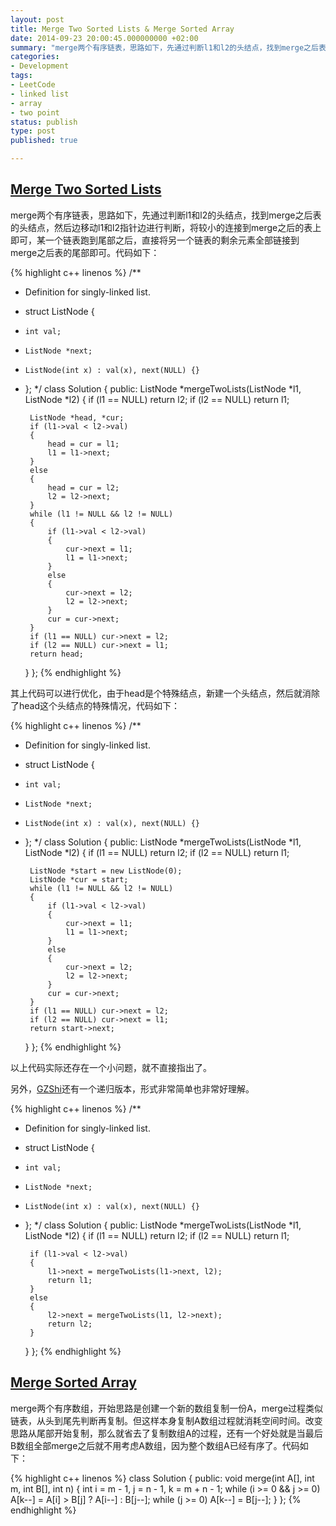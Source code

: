 ```yaml
---
layout: post
title: Merge Two Sorted Lists & Merge Sorted Array
date: 2014-09-23 20:00:45.000000000 +02:00
summary: "merge两个有序链表，思路如下，先通过判断l1和l2的头结点，找到merge之后表的头结点，然后边移动l1和l2指针边进行判断，将较小的连接到merge之后的表上即可，某一个链表跑到尾部之后，直接将另一个链表的剩余元素全部链接到merge之后表的尾部即可。"
categories:
- Development
tags:
- LeetCode
- linked list
- array
- two point
status: publish
type: post
published: true

---
```


## [Merge Two Sorted Lists](https://oj.leetcode.com/problems/merge-two-sorted-lists/)

merge两个有序链表，思路如下，先通过判断l1和l2的头结点，找到merge之后表的头结点，然后边移动l1和l2指针边进行判断，将较小的连接到merge之后的表上即可，某一个链表跑到尾部之后，直接将另一个链表的剩余元素全部链接到merge之后表的尾部即可。代码如下：

{% highlight c++ linenos %}
/**
 * Definition for singly-linked list.
 * struct ListNode {
 *     int val;
 *     ListNode *next;
 *     ListNode(int x) : val(x), next(NULL) {}
 * };
 */
class Solution {
public:
    ListNode *mergeTwoLists(ListNode *l1, ListNode *l2) {
        if (l1 == NULL) return l2;
        if (l2 == NULL) return l1;

        ListNode *head, *cur;
        if (l1->val < l2->val)
        {
            head = cur = l1;
            l1 = l1->next;
        }
        else 
        {
            head = cur = l2;
            l2 = l2->next;
        }
        while (l1 != NULL && l2 != NULL)
        {
            if (l1->val < l2->val)
            {
                cur->next = l1;
                l1 = l1->next;
            }
            else
            {
                cur->next = l2;
                l2 = l2->next;
            }
            cur = cur->next;
        }
        if (l1 == NULL) cur->next = l2;
        if (l2 == NULL) cur->next = l1;
        return head;
    }
};
{% endhighlight %}

其上代码可以进行优化，由于head是个特殊结点，新建一个头结点，然后就消除了head这个头结点的特殊情况，代码如下：

{% highlight c++ linenos %}
/**
 * Definition for singly-linked list.
 * struct ListNode {
 *     int val;
 *     ListNode *next;
 *     ListNode(int x) : val(x), next(NULL) {}
 * };
 */
class Solution {
public:
    ListNode *mergeTwoLists(ListNode *l1, ListNode *l2) {
        if (l1 == NULL) return l2;
        if (l2 == NULL) return l1;

        ListNode *start = new ListNode(0);
        ListNode *cur = start;
        while (l1 != NULL && l2 != NULL)
        {
            if (l1->val < l2->val)
            {
                cur->next = l1;
                l1 = l1->next;
            }
            else
            {
                cur->next = l2;
                l2 = l2->next;
            }
            cur = cur->next;
        }
        if (l1 == NULL) cur->next = l2;
        if (l2 == NULL) cur->next = l1;
        return start->next;
    }
};
{% endhighlight %}

以上代码实际还存在一个小问题，就不直接指出了。

另外，[GZShi](https://oj.leetcode.com/discuss/user/GZShi)还有一个递归版本，形式非常简单也非常好理解。

{% highlight c++ linenos %}
/**
 * Definition for singly-linked list.
 * struct ListNode {
 *     int val;
 *     ListNode *next;
 *     ListNode(int x) : val(x), next(NULL) {}
 * };
 */
class Solution {
public:
    ListNode *mergeTwoLists(ListNode *l1, ListNode *l2) {
        if (l1 == NULL) return l2;
        if (l2 == NULL) return l1;

        if (l1->val < l2->val)
        {
            l1->next = mergeTwoLists(l1->next, l2);
            return l1;
        }
        else
        {
            l2->next = mergeTwoLists(l1, l2->next);
            return l2;
        }
    }
};
{% endhighlight %}




## [Merge Sorted Array](https://oj.leetcode.com/problems/merge-sorted-array/)

merge两个有序数组，开始思路是创建一个新的数组复制一份A，merge过程类似链表，从头到尾先判断再复制。但这样本身复制A数组过程就消耗空间时间。改变思路从尾部开始复制，那么就省去了复制数组A的过程，还有一个好处就是当最后B数组全部merge之后就不用考虑A数组，因为整个数组A已经有序了。代码如下：

{% highlight c++ linenos %}
class Solution {
public:
    void merge(int A[], int m, int B[], int n) {
        int i = m - 1, j = n - 1, k = m + n - 1;
        while (i >= 0 && j >= 0)
            A[k--] = A[i] > B[j] ? A[i--] : B[j--];
        while (j >= 0)
            A[k--] = B[j--];
    }
};
{% endhighlight %}

